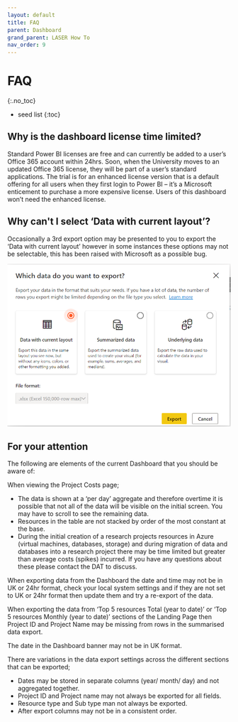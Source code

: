 ```yaml
---
layout: default
title: FAQ
parent: Dashboard
grand_parent: LASER How To
nav_order: 9
---
```


# FAQ
{:.no_toc}

* seed list
{:toc}

## Why is the dashboard license time limited?

Standard Power BI licenses are free and can currently be added to a user’s Office 365 account within 24hrs. Soon, when the University moves to an updated Office 365 license, they will be part of a user’s standard applications.
The trial is for an enhanced license version that is a default offering for all users when they first login to Power BI – it’s a Microsoft enticement to purchase a more expensive license. Users of this dashboard won’t need the enhanced license.

## Why can't I select ‘Data with current layout’?

Occasionally a 3rd export option may be presented to you to export the ‘Data with current layout’ however in some instances these options may not be selectable, this has been raised with Microsoft as a possible bug.

![Third Party Option](../../../images/dashboard/dashboard_faq_third_party.png)

## For your attention

The following are elements of the current Dashboard that you should be aware of:

When viewing the Project Costs page;
- The data is shown at a ‘per day’ aggregate and therefore overtime it is possible that not all of the data will be visible on the initial screen. You may have to scroll to see the remaining data.
- Resources in the table are not stacked by order of the most constant at the base.
- During the initial creation of a research projects resources in Azure (virtual machines, databases, storage) and during migration of data and databases into a research project there may be time limited but greater than average costs (spikes) incurred. If you have any questions about these please contact the DAT to discuss.

When exporting data from the Dashboard the date and time may not be in UK or 24hr format, check your local system settings and if they are not set to UK or 24hr format then update them and try a re-export of the data.

When exporting the data from ‘Top 5 resources Total (year to date)’ or ‘Top 5 resources Monthly (year to date)’ sections of the Landing Page then Project ID and Project Name may be missing from rows in the summarised data export.

The date in the Dashboard banner may not be in UK format.

There are variations in the data export settings across the different sections that can be exported;
- Dates may be stored in separate columns (year/ month/ day) and not aggregated together.
- Project ID and Project name may not always be exported for all fields.
- Resource type and Sub type man not always be exported.
- After export columns may not be in a consistent order.
